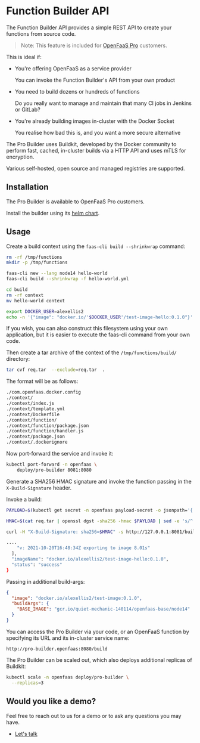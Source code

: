 # Function Builder API

The Function Builder API provides a simple REST API to create your functions from source code.

> Note: This feature is included for [OpenFaaS Pro](https://openfaas.com/support/) customers.

This is ideal if:

* You're offering OpenFaaS as a service provider

  You can invoke the Function Builder's API from your own product
* You need to build dozens or hundreds of functions

  Do you really want to manage and maintain that many CI jobs in Jenkins or GitLab?
* You're already building images in-cluster with the Docker Socket

  You realise how bad this is, and you want a more secure alternative
  
The Pro Builder uses Buildkit, developed by the Docker community to perform fast, cached, in-cluster builds via a HTTP API and uses mTLS for encryption.

Various self-hosted, open source and managed registries are supported.

## Installation

The Pro Builder is available to OpenFaaS Pro customers.

Install the builder using its [helm chart](https://github.com/openfaas/faas-netes/tree/master/chart/pro-builder).

## Usage

Create a build context using the `faas-cli build --shrinkwrap` command:

```bash
rm -rf /tmp/functions
mkdir -p /tmp/functions

faas-cli new --lang node14 hello-world
faas-cli build --shrinkwrap -f hello-world.yml

cd build
rm -rf context
mv hello-world context

export DOCKER_USER=alexellis2
echo -n '{"image": "docker.io/'$DOCKER_USER'/test-image-hello:0.1.0"}' > com.openfaas.docker.config
```

If you wish, you can also construct this filesystem using your own application, but it is easier to execute the faas-cli command from your own code.

Then create a tar archive of the context of the `/tmp/functions/build/` directory:

```bash
tar cvf req.tar  --exclude=req.tar  .
```

The format will be as follows:

```bash
./com.openfaas.docker.config
./context/
./context/index.js
./context/template.yml
./context/Dockerfile
./context/function/
./context/function/package.json
./context/function/handler.js
./context/package.json
./context/.dockerignore
```

Now port-forward the service and invoke it:

```bash
kubectl port-forward -n openfaas \
    deploy/pro-builder 8081:8080
```

Generate a SHA256 HMAC signature and invoke the function passing in the `X-Build-Signature` header.

Invoke a build:

```bash
PAYLOAD=$(kubectl get secret -n openfaas payload-secret -o jsonpath='{.data.payload-secret}' | base64 --decode)

HMAC=$(cat req.tar | openssl dgst -sha256 -hmac $PAYLOAD | sed -e 's/^.* //')

curl -H "X-Build-Signature: sha256=$HMAC" -s http://127.0.0.1:8081/build -X POST --data-binary @req.tar | jq

....
    "v: 2021-10-20T16:48:34Z exporting to image 8.01s"
  ],
  "imageName": "docker.io/alexellis2/test-image-hello:0.1.0",
  "status": "success"
}
```

Passing in additional build-args:

```json
{
  "image": "docker.io/alexellis2/test-image:0.1.0",
  "buildArgs": {
    "BASE_IMAGE": "gcr.io/quiet-mechanic-140114/openfaas-base/node14"
  }
}
```

You can access the Pro Builder via your code, or an OpenFaaS function by specifying its URL and its in-cluster service name:

```
http://pro-builder.openfaas:8080/build
```

The Pro Builder can be scaled out, which also deploys additional replicas of Buildkit:

```bash
kubectl scale -n openfaas deploy/pro-builder \
  --replicas=3
```

## Would you like a demo?

Feel free to reach out to us for a demo or to ask any questions you may have.

* [Let's talk](https://openfaas.com/support/)
